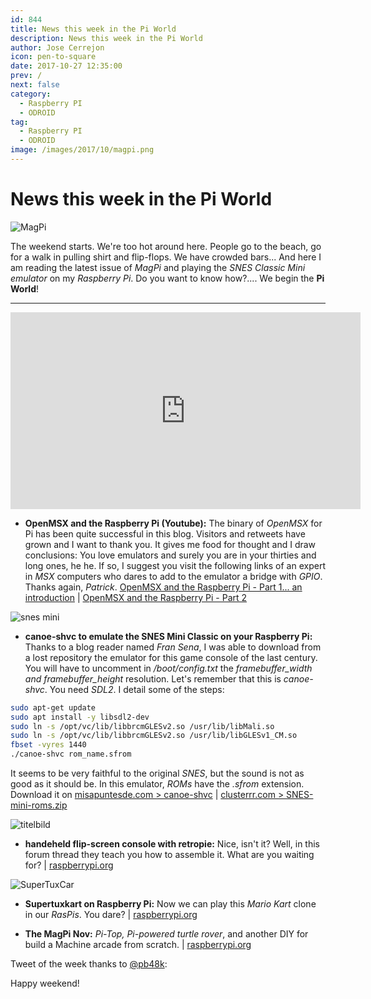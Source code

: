 ```yaml
---
id: 844
title: News this week in the Pi World
description: News this week in the Pi World
author: Jose Cerrejon
icon: pen-to-square
date: 2017-10-27 12:35:00
prev: /
next: false
category:
  - Raspberry PI
  - ODROID
tag:
  - Raspberry PI
  - ODROID
image: /images/2017/10/magpi.png
---
```


# News this week in the Pi World

![MagPi](/images/2017/10/magpi.png)

The weekend starts. We're too hot around here. People go to the beach, go for a walk in pulling shirt and flip-flops. We have crowded bars... And here I am reading the latest issue of *MagPi* and playing the *SNES Classic Mini emulator* on my *Raspberry Pi*. Do you want to know how?.... We begin the **Pi World**!

- - -
<iframe width="560" height="315" src="https://www.youtube.com/embed/fPd2G_qc_jk" frameborder="0" allowfullscreen></iframe>

* **OpenMSX and the Raspberry Pi (Youtube):** The binary of *OpenMSX* for Pi has been quite successful in this blog. Visitors and retweets have grown and I want to thank you. It gives me food for thought and I draw conclusions: You love emulators and surely you are in your thirties and long ones, he he. If so, I suggest you visit the following links of an expert in *MSX* computers who dares to add to the emulator a bridge with *GPIO*. Thanks again, *Patrick*.  [OpenMSX and the Raspberry Pi - Part 1... an introduction](https://www.youtube.com/watch?v=mGNj1WR_uHU) | [OpenMSX and the Raspberry Pi - Part 2](https://www.youtube.com/watch?v=ZLNx0cyD4Dw)


![snes mini](/images/2017/10/snes_classic.png)

* **canoe-shvc to emulate the SNES Mini Classic on your Raspberry Pi:** Thanks to a blog reader named *Fran Sena*, I was able to download from a lost repository the emulator for this game console of the last century. You will have to uncomment in */boot/config.txt* the *framebuffer_width and framebuffer_height* resolution. Let's remember that this is *canoe-shvc*. You need *SDL2*. I detail some of the steps: 

```bash
sudo apt-get update
sudo apt install -y libsdl2-dev
sudo ln -s /opt/vc/lib/libbrcmGLESv2.so /usr/lib/libMali.so
sudo ln -s /opt/vc/lib/libbrcmGLESv2.so /usr/lib/libGLESv1_CM.so
fbset -vyres 1440
./canoe-shvc rom_name.sfrom
```

It seems to be very faithful to the original *SNES*, but the sound is not as good as it should be. In this emulator, *ROMs* have the *.sfrom* extension. Download it on [misapuntesde.com > canoe-shvc](/res/canoe-shvc) | [clusterrr.com > SNES-mini-roms.zip](http://clusterrr.com/temp/SNES-mini-roms.zip)

![titelbild](/images/2017/10/titelbild.png)

* **handeheld flip-screen console with retropie:** Nice, isn't it? Well, in this forum thread they teach you how to assemble it. What are you waiting for? | [raspberrypi.org](https://www.raspberrypi.org/forums/viewtopic.php?f=78&t=177889)

![SuperTuxCar](/images/2017/10/supertuxkart-portable-23.png)

* **Supertuxkart on Raspberry Pi:** Now we can play this *Mario Kart* clone in our *RasPis*. You dare? | [raspberrypi.org](https://www.raspberrypi.org/forums/viewtopic.php?f=78&t=195612)

* **The MagPi Nov:** *Pi-Top, Pi-powered turtle rover*, and another DIY for build a Machine arcade from scratch. | [raspberrypi.org](https://www.raspberrypi.org/magpi/build-arcade-machine-magpi-63/)

Tweet of the week thanks to [@pb48k](https://twitter.com/pb48k):





Happy weekend!

